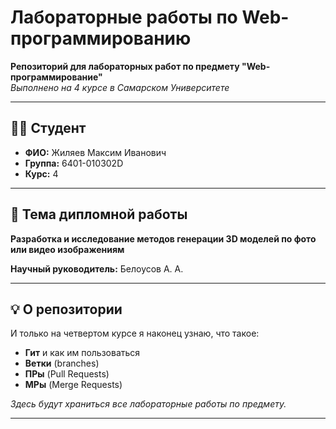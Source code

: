 # Лабораторные работы по Web-программированию

**Репозиторий для лабораторных работ по предмету "Web-программирование"**  
*Выполнено на 4 курсе в Самарском Университете*

---

## 👨‍🎓 Студент
- **ФИО:** Жиляев Максим Иванович
- **Группа:** 6401-010302D
- **Курс:** 4

---

## 📖 Тема дипломной работы
**Разработка и исследование методов генерации 3D моделей по фото или видео изображениям**

**Научный руководитель:** Белоусов А. А.

---

## 💡 О репозитории
И только на четвертом курсе я наконец узнаю, что такое:
- **Гит** и как им пользоваться
- **Ветки** (branches)
- **ПРы** (Pull Requests)
- **МРы** (Merge Requests)

*Здесь будут храниться все лабораторные работы по предмету.*

---
